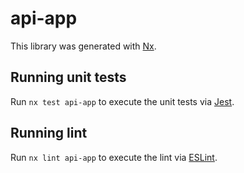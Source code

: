 # api-app

This library was generated with [Nx](https://nx.dev).

## Running unit tests

Run `nx test api-app` to execute the unit tests via [Jest](https://jestjs.io).

## Running lint

Run `nx lint api-app` to execute the lint via [ESLint](https://eslint.org/).
